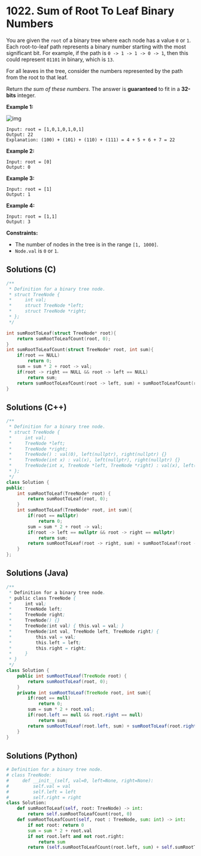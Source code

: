 # 1022. Sum of Root To Leaf Binary Numbers

You are given the `root` of a binary tree where each node has a value `0` or `1`. Each root-to-leaf path represents a binary number starting with the most significant bit. For example, if the path is `0 -> 1 -> 1 -> 0 -> 1`, then this could represent `01101` in binary, which is `13`.

For all leaves in the tree, consider the numbers represented by the path from the root to that leaf.

Return *the sum of these numbers*. The answer is **guaranteed** to fit in a **32-bits** integer.

 

**Example 1:**

![img](https://assets.leetcode.com/uploads/2019/04/04/sum-of-root-to-leaf-binary-numbers.png)

```
Input: root = [1,0,1,0,1,0,1]
Output: 22
Explanation: (100) + (101) + (110) + (111) = 4 + 5 + 6 + 7 = 22
```

**Example 2:**

```
Input: root = [0]
Output: 0
```

**Example 3:**

```
Input: root = [1]
Output: 1
```

**Example 4:**

```
Input: root = [1,1]
Output: 3
```

 

**Constraints:**

- The number of nodes in the tree is in the range `[1, 1000]`.
- `Node.val` is `0` or `1`.



## Solutions (C)

```c
/**
 * Definition for a binary tree node.
 * struct TreeNode {
 *     int val;
 *     struct TreeNode *left;
 *     struct TreeNode *right;
 * };
 */

int sumRootToLeaf(struct TreeNode* root){
    return sumRootToLeafCount(root, 0);
}
int sumRootToLeafCount(struct TreeNode* root, int sum){
    if(root == NULL)
        return 0;
    sum = sum * 2 + root -> val;
    if(root -> right == NULL && root -> left == NULL)
        return sum;
    return sumRootToLeafCount(root -> left, sum) + sumRootToLeafCount(root -> right, sum);
}
```



## Solutions (C++)

```c++
/**
 * Definition for a binary tree node.
 * struct TreeNode {
 *     int val;
 *     TreeNode *left;
 *     TreeNode *right;
 *     TreeNode() : val(0), left(nullptr), right(nullptr) {}
 *     TreeNode(int x) : val(x), left(nullptr), right(nullptr) {}
 *     TreeNode(int x, TreeNode *left, TreeNode *right) : val(x), left(left), right(right) {}
 * };
 */
class Solution {
public:
    int sumRootToLeaf(TreeNode* root) {
        return sumRootToLeaf(root, 0);
    }
    int sumRootToLeaf(TreeNode* root, int sum){
        if(root == nullptr)
            return 0;
        sum = sum * 2 + root -> val;
        if(root -> left == nullptr && root -> right == nullptr)
            return sum;
        return sumRootToLeaf(root -> right, sum) + sumRootToLeaf(root -> left, sum);
    }
};
```



## Solutions (Java)

```java
/**
 * Definition for a binary tree node.
 * public class TreeNode {
 *     int val;
 *     TreeNode left;
 *     TreeNode right;
 *     TreeNode() {}
 *     TreeNode(int val) { this.val = val; }
 *     TreeNode(int val, TreeNode left, TreeNode right) {
 *         this.val = val;
 *         this.left = left;
 *         this.right = right;
 *     }
 * }
 */
class Solution {
    public int sumRootToLeaf(TreeNode root) {
        return sumRootToLeaf(root, 0);
    }
    private int sumRootToLeaf(TreeNode root, int sum){
        if(root == null)
            return 0;
        sum = sum * 2 + root.val;
        if(root.left == null && root.right == null)
            return sum;
        return sumRootToLeaf(root.left, sum) + sumRootToLeaf(root.right, sum);
    }
}
```



## Solutions (Python)

```python
# Definition for a binary tree node.
# class TreeNode:
#     def __init__(self, val=0, left=None, right=None):
#         self.val = val
#         self.left = left
#         self.right = right
class Solution:
    def sumRootToLeaf(self, root: TreeNode) -> int:
        return self.sumRootToLeafCount(root, 0)
    def sumRootToLeafCount(self, root : TreeNode, sum: int) -> int:
        if not root: return 0
        sum = sum * 2 + root.val
        if not root.left and not root.right:
            return sum
        return (self.sumRootToLeafCount(root.left, sum) + self.sumRootToLeafCount(root.right, sum))
```

